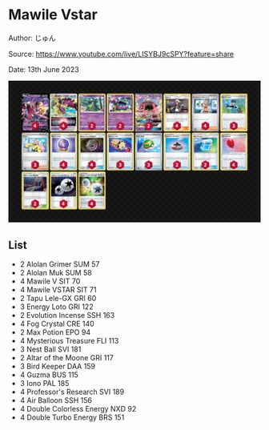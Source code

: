 # Mawile Vstar

Author: じゅん

Source: <https://www.youtube.com/live/LISYBJ9cSPY?feature=share>

Date: 13th June 2023

![decklist](../../images/PAL/Mawile%20Vstar/1-%20Mawile%20Vstar.png)

## List

* 2 Alolan Grimer SUM 57
* 2 Alolan Muk SUM 58
* 4 Mawile V SIT 70
* 4 Mawile VSTAR SIT 71
* 2 Tapu Lele-GX GRI 60
* 3 Energy Loto GRI 122
* 2 Evolution Incense SSH 163
* 4 Fog Crystal CRE 140
* 2 Max Potion EPO 94
* 4 Mysterious Treasure FLI 113
* 3 Nest Ball SVI 181
* 2 Altar of the Moone GRI 117
* 3 Bird Keeper DAA 159
* 4 Guzma BUS 115
* 3 Iono PAL 185
* 4 Professor's Research SVI 189
* 4 Air Balloon SSH 156
* 4 Double Colorless Energy NXD 92
* 4 Double Turbo Energy BRS 151
